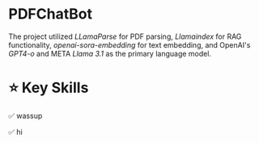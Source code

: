 # PDFChatBot
The project utilized *LLamaParse* for PDF parsing, *Llamaindex* for RAG functionality, *openai-sora-embedding* for text embedding, and OpenAI's *GPT4-o* and META *Llama 3.1* as the primary language model.


# ⭐ Key Skills
✅ wassup 

✅ hi
